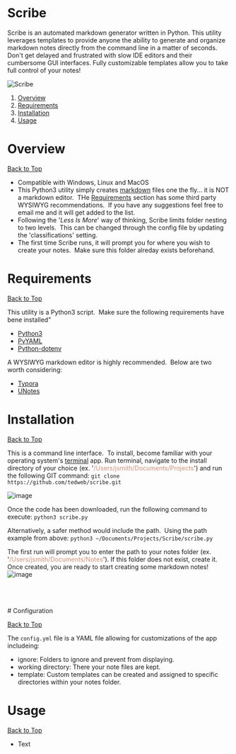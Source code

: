 # Scribe

Scribe is an automated markdown generator written in Python. This utility leverages templates to provide anyone the ability to generate and organize markdown notes directly from the command line in a matter of seconds.  Don't get delayed and frustrated with slow IDE editors and their cumbersome GUI interfaces. Fully customizable templates allow you to take full control of your notes!

![Scribe](https://media4.giphy.com/media/C66KH6ed9B0gc4Likj/giphy.gif?cid=790b761120cb0f1891af4431ef679cd2a26b0cc909742f96&rid=giphy.gif&ct=g)
<br>
1. [Overview](#overview)
2. [Requirements](#requirements)
3. [Installation](#installation)
4. [Usage](#usage)

# Overview

[Back to Top](#note-taker)

* Compatible with Windows, Linux and MacOS
* This Python3 utility simply creates [markdown](https://en.wikipedia.org/wiki/Markdown) files one the fly... it is NOT a markdown editor.  THe [Requirements](#requirements) section has some third party WYSIWYG recommendations.  If you have any suggestions feel free to email me and it will get added to the list.
* Following the '*Less Is More*' way of thinking, Scribe limits folder nesting to two levels.  This can be changed through the config file by updating the 'classifications' setting.
* The first time Scribe runs, it will prompt you for where you wish to create your notes.  Make sure this folder alreday exists beforehand.

# Requirements

[Back to Top](#note-taker)

This utility is a Python3 script.  Make sure the following requirements have bene installed"

* [Python3](https://www.python.org/downloads/)
* [PyYAML](https://pyyaml.org/)
* [Python-dotenv](https://pypi.org/project/python-dotenv/)

A WYSIWYG markdown editor is highly recommended.  Below are two worth considering:

* [Typora](https://typora.io/)
* [UNotes](https://marketplace.visualstudio.com/items?itemName=ryanmcalister.Unotes)

# Installation

[Back to Top](#note-taker)

This is a command line interface.  To install, become familiar with your operating system's [terminal](https://itconnect.uw.edu/learn/workshops/online-tutorials/web-publishing/what-is-a-terminal/) app.
Run terminal, navigate to the install directory of your choice (ex. '<span class="colour" style="color:rgb(206, 145, 120)">/Users/jsmith/Documents/Projects</span>') and run the following GIT command:
`git clone https://github.com/tedweb/scribe.git`

![image](https://raw.githubusercontent.com/tedweb/scribe/main/resources/git_clone.png)

Once the code has been downloaded, run the following command to execute:
`python3 scribe.py`

Alternatively, a safer method would include the path.  Using the path example from above:
`python3 ~/Documents/Projects/Scribe/scribe.py`

The first run will prompt you to enter the path to your notes folder (ex. '<span class="colour" style="color:rgb(206, 145, 120)">/Users/jsmith/Documents/Notes</span>'). If this folder does not exist, create it.  Once created, you are ready to start creating some markdown notes!
![image](https://raw.githubusercontent.com/tedweb/scribe/main/resources/Screenshot.png)

<br>
<br>
<br>
# Configuration

[Back to Top](#note-taker)

The `config.yml` file is a YAML file allowing for customizations of the app includeing:

* ignore: Folders to ignore and prevent from displaying.
* working directory: There your note files are kept.
* template: Custom templates can be created and assigned to specific directories within your notes folder.

# Usage

[Back to Top](#note-taker)
<br>
* Text